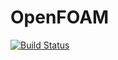 # OpenFOAM

[![Build Status](https://github.com/phillipbuelow/OpenFOAM.jl/actions/workflows/CI.yml/badge.svg?branch=main)](https://github.com/phillipbuelow/OpenFOAM.jl/actions/workflows/CI.yml?query=branch%3Amain)
